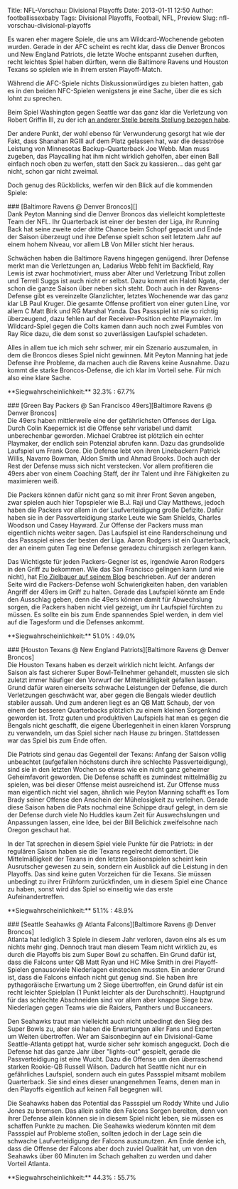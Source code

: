 Title: NFL-Vorschau: Divisional Playoffs
Date: 2013-01-11 12:50
Author: footballissexbaby
Tags: Divisional Playoffs, Football, NFL, Preview
Slug: nfl-vorschau-divisional-playoffs

Es waren eher magere Spiele, die uns am Wildcard-Wochenende geboten
wurden. Gerade in der AFC scheint es recht klar, dass die Denver Broncos
und New England Patriots, die letzte Woche entspannt zusehen durften,
recht leichtes Spiel haben dürften, wenn die Baltimore Ravens und
Houston Texans so spielen wie in ihrem ersten Playoff-Match.

Während die AFC-Spiele nichts Diskussionwürdiges zu bieten hatten, gab
es in den beiden NFC-Spielen wenigstens je eine Sache, über die es sich
lohnt zu sprechen.

Beim Spiel Washington gegen Seattle war das ganz klar die Verletzung von
Robert Griffin III, zu der ich [an anderer Stelle bereits Stellung
bezogen habe][].

Der andere Punkt, der wohl ebenso für Verwunderung gesorgt hat wie der
Fakt, dass Shanahan RGIII auf dem Platz gelassen hat, war die desaströse
Leistung von Minnesotas Backup-Quarterback Joe Webb. Man muss zugeben,
das Playcalling hat ihm nicht wirklich geholfen, aber einen Ball einfach
noch oben zu werfen, statt den Sack zu kassieren... das geht gar nicht,
schon gar nicht zweimal.

Doch genug des Rückblicks, werfen wir den Blick auf die kommenden
Spiele:

<div id="accordion">
### [Baltimore Ravens @ Denver Broncos][]

<div>
Dank Peyton Manning sind die Denver Broncos das vielleicht kompletteste
Team der NFL. Ihr Quarterback ist einer der besten der Liga, ihr Running
Back hat seine zweite oder dritte Chance beim Schopf gepackt und Ende
der Saison überzeugt und ihre Defense spielt schon seit letztem Jahr auf
einem hohem Niveau, vor allem LB Von Miller sticht hier heraus.

</p>
Schwächen haben die Baltimore Ravens hingegen genügend. Ihrer Defense
merkt man die Verletzungen an, Ladarius Webb fehlt im Backfield, Ray
Lewis ist zwar hochmotiviert, muss aber Alter und Verletzung Tribut
zollen und Terrell Suggs ist auch nicht er selbst. Dazu kommt ein Haloti
Ngata, der schon die ganze Saison über neben sich steht. Doch auch in
der Ravens-Defense gibt es vereinzelte Glanzlichter, letztes Wochenende
war das ganz klar LB Paul Kruger. Die gesamte Offense profitiert von
einer guten Line, vor allem C Matt Birk und RG Marshal Yanda. Das
Passspiel ist nie so richtig überzeugend, dazu fehlen auf der
Receiver-Position echte Playmaker. Im Wildcard-Spiel gegen die Colts
kamen dann auch noch zwei Fumbles von Ray Rice dazu, die dem sonst so
zuverlässigen Laufspiel schadeten.

Alles in allem tue ich mich sehr schwer, mir ein Szenario auszumalen, in
dem die Broncos dieses Spiel nicht gewinnen. Mit Peyton Manning hat jede
Defense ihre Probleme, da machen auch die Ravens keine Ausnahme. Dazu
kommt die starke Broncos-Defense, die ich klar im Vorteil sehe. Für mich
also eine klare Sache.

<p>
**Siegwahrscheinlichkeit:** 32.3% : 67.7%

</div>
### [Green Bay Packers @ San Francisco 49ers][Baltimore Ravens @ Denver Broncos]

<div>
Die 49ers haben mittlerweile eine der gefährlichsten Offenses der Liga.
Durch Colin Kaepernick ist die Offense sehr variabel und damit
unberechenbar geworden. Michael Crabtree ist plötzlich ein echter
Playmaker, der endlich sein Potenzial abrufen kann. Dazu das grundsolide
Laufspiel um Frank Gore. Die Defense lebt von ihren Linebackern Patrick
Willis, Navarro Bowman, Aldon Smith und Ahmad Brooks. Doch auch der Rest
der Defense muss sich nicht verstecken. Vor allem profitieren die 49ers
aber von einem Coaching Staff, der ihr Talent und ihre Fähigkeiten zu
maximieren weiß.

</p>
Die Packers können dafür nicht ganz so mit ihrer Front Seven angeben,
zwar spielen auch hier Topspieler wie B.J. Raji und Clay Matthews,
jedoch haben die Packers vor allem in der Laufverteidigung große
Defizite. Dafür haben sie in der Passverteidigung starke Leute wie Sam
Shields, Charles Woodson und Casey Hayward. Zur Offense der Packers muss
man eigentlich nichts weiter sagen. Das Laufspiel ist eine
Randerscheinung und das Passspiel eines der besten der Liga. Aaron
Rodgers ist ein Quarterback, der an einem guten Tag eine Defense
geradezu chirurgisch zerlegen kann.

Das Wichtigste für jeden Packers-Gegner ist es, irgendwie Aaron Rodgers
in den Griff zu bekommen. Wie das San Francisco gelingen kann (und wie
nicht), hat [Flo Zielbauer auf seinem Blog][] beschrieben. Auf der
anderen Seite wird die Packers-Defense wohl Schwierigkeiten haben, den
variablen Angriff der 49ers im Griff zu halten. Gerade das Laufspiel
könnte am Ende den Ausschlag geben, denn die 49ers können damit für
Abwechslung sorgen, die Packers haben nicht viel gezeigt, um ihr
Laufspiel fürchten zu müssen. Es sollte ein bis zum Ende spannendes
Spiel werden, in dem viel auf die Tagesform und die Defenses ankommt.

<p>
**Siegwahrscheinlichkeit:** 51.0% : 49.0%

</div>
### [Houston Texans @ New England Patriots][Baltimore Ravens @ Denver Broncos]

<div>
Die Houston Texans haben es derzeit wirklich nicht leicht. Anfangs der
Saison als fast sicherer Super Bowl-Teilnehmer gehandelt, mussten sie
sich zuletzt immer häufiger den Vorwurf der Mittelmäßigkeit gefallen
lassen. Grund dafür waren einerseits schwache Leistungen der Defense,
die durch Verletzungen geschwächt war, aber gegen die Bengals wieder
deutlich stabiler aussah. Und zum anderen liegt es an QB Matt Schaub,
der von einem der besseren Quarterbacks plötzlich zu einem kleinen
Sorgenkind geworden ist. Trotz guten und produktiven Laufspiels hat man
es gegen die Bengals nicht geschafft, die eigene Überlegenheit in einen
klaren Vorsprung zu verwandeln, um das Spiel sicher nach Hause zu
bringen. Stattdessen war das Spiel bis zum Ende offen.

</p>
Die Patriots sind genau das Gegenteil der Texans: Anfang der Saison
völlig unbeachtet (aufgefallen höchstens durch ihre schlechte
Passverteidigung), sind sie in den letzten Wochen so etwas wie ein nicht
ganz geheimer Geheimfavorit geworden. Die Defense schafft es zumindest
mittelmäßig zu spielen, was bei dieser Offense meist ausreichend ist.
Zur Offense muss man eigentlich nicht viel sagen, ähnlich wie Peyton
Manning schafft es Tom Brady seiner Offense den Anschein der
Mühelosigkeit zu verleihen. Gerade diese Saison haben die Pats nochmal
eine Schippe drauf gelegt, in dem sie der Defense durch viele No Huddles
kaum Zeit für Auswechslungen und Anpassungen lassen, eine Idee, bei der
Bill Belichick zweifelsohne nach Oregon geschaut hat.

In der Tat sprechen in diesem Spiel viele Punkte für die Patriots: in
der regulären Saison haben sie die Texans regelrecht demontiert. Die
Mittelmäßigkeit der Texans in den letzten Saisonspielen scheint kein
Ausrutscher gewesen zu sein, sondern ein Ausblick auf die Leistung in
den Playoffs. Das sind keine guten Vorzeichen für die Texans. Sie müssen
unbedingt zu ihrer Frühform zurückfinden, um in diesem Spiel eine Chance
zu haben, sonst wird das Spiel so einseitig wie das erste
Aufeinandertreffen.

<p>
**Siegwahrscheinlichkeit:** 51.1% : 48.9%

</div>
### [Seattle Seahawks @ Atlanta Falcons][Baltimore Ravens @ Denver Broncos]

<div>
Atlanta hat lediglich 3 Spiele in diesem Jahr verloren, davon eins als
es um nichts mehr ging. Dennoch traut man diesem Team nicht wirklich zu,
es durch die Playoffs bis zum Super Bowl zu schaffen. Ein Grund dafür
ist, dass die Falcons unter QB Matt Ryan und HC Mike Smith in drei
Playoff-Spielen genausoviele Niederlagen einstecken mussten. Ein anderer
Grund ist, dass die Falcons einfach nicht gut genug sind. Sie haben ihre
pythagoräische Erwartung um 2 Siege übertroffen, ein Grund dafür ist ein
recht leichter Spielplan (1 Punkt leichter als der Durchschnitt).
Hauptgrund für das schlechte Abschneiden sind vor allem aber knappe
Siege bzw. Niederlagen gegen Teams wie die Raiders, Panthers und
Buccaneers.

</p>
Den Seahawks traut man vielleicht auch nicht unbedingt den Sieg des
Super Bowls zu, aber sie haben die Erwartungen aller Fans und Experten
um Weiten übertroffen. Wer am Saisonbeginn auf ein Divisional-Game
Seattle-Atlanta getippt hat, wurde sicher sehr komisch angeguckt. Doch
die Defense hat das ganze Jahr über "lights-out" gespielt, gerade die
Passverteidigung ist eine Wucht. Dazu die Offense um den überraschend
starken Rookie-QB Russell Wilson. Dadurch hat Seattle nicht nur ein
gefährliches Laufspiel, sondern auch ein gutes Passspiel mitsamt mobilem
Quarterback. Sie sind eines dieser unangenehmen Teams, denen man in den
Playoffs eigentlich auf keinen Fall begegnen will.

Die Seahawks haben das Potential das Passspiel um Roddy White und Julio
Jones zu bremsen. Das allein sollte den Falcons Sorgen bereiten, denn
von ihrer Defense allein können sie in diesem Spiel nicht leben, sie
müssen es schaffen Punkte zu machen. Die Seahawks wiederum könnten mit
dem Passspiel auf Probleme stoßen, sollten jedoch in der Lage sein die
schwache Laufverteidigung der Falcons auszunutzen. Am Ende denke ich,
dass die Offense der Falcons aber doch zuviel Qualität hat, um von den
Seahawks über 60 Minuten im Schach gehalten zu werden und daher Vorteil
Atlanta.

<p>
**Siegwahrscheinlichkeit:** 44.3% : 55.7%

</div>
</div>

  [an anderer Stelle bereits Stellung bezogen habe]: http://footballissexbaby.de/wordpress/2013/01/die-nfl-und-die-verletzungen/
    "Die NFL und die Verletzungen"
  [Baltimore Ravens @ Denver Broncos]: #
  [Flo Zielbauer auf seinem Blog]: http://hardcount.wordpress.com/2013/01/11/wie-konnen-die-49ers-aaron-rodgers-stoppen/
